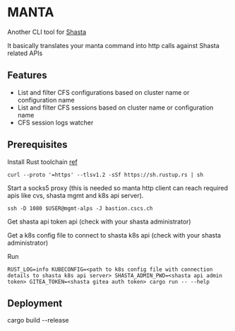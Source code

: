 # MANTA

Another CLI tool for [Shasta](https://apidocs.giuv.cscs.ch/)

It basically translates your manta command into http calls against Shasta related APIs

## Features

- List and filter CFS configurations based on cluster name or configuration name
- List and filter CFS sessions based on cluster name or configuration name
- CFS session logs watcher
  
## Prerequisites

Install Rust toolchain [ref](https://www.rust-lang.org/tools/install)

```shell
curl --proto '=https' --tlsv1.2 -sSf https://sh.rustup.rs | sh
```

Start a socks5 proxy (this is needed so manta http client can reach required apis like cvs, shasta mgmt and k8s api server).

```shell
ssh -D 1080 $USER@mgmt-alps -J bastion.cscs.ch
```

Get shasta api token api (check with your shasta administrator)

Get a k8s config file to connect to shasta k8s api (check with your shasta administrator)

Run

```shell
RUST_LOG=info KUBECONFIG=<path to k8s config file with connection details to shasta k8s api server> SHASTA_ADMIN_PWD=<shasta api admin token> GITEA_TOKEN=<shasta gitea auth token> cargo run -- --help
```

## Deployment

cargo build --release
